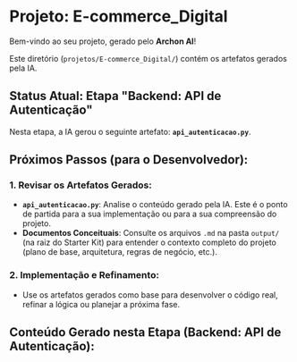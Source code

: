 # Projeto: E-commerce_Digital

Bem-vindo ao seu projeto, gerado pelo **Archon AI**!

Este diretório (`projetos/E-commerce_Digital/`) contém os artefatos gerados pela IA.

## Status Atual: Etapa "Backend: API de Autenticação"

Nesta etapa, a IA gerou o seguinte artefato: **`api_autenticacao.py`**.

## Próximos Passos (para o Desenvolvedor):

### 1. Revisar os Artefatos Gerados:
*   **`api_autenticacao.py`**: Analise o conteúdo gerado pela IA. Este é o ponto de partida para a sua implementação ou para a sua compreensão do projeto.
*   **Documentos Conceituais**: Consulte os arquivos `.md` na pasta `output/` (na raiz do Starter Kit) para entender o contexto completo do projeto (plano de base, arquitetura, regras de negócio, etc.).

### 2. Implementação e Refinamento:
*   Use os artefatos gerados como base para desenvolver o código real, refinar a lógica ou planejar a próxima fase.

## Conteúdo Gerado nesta Etapa (Backend: API de Autenticação):

